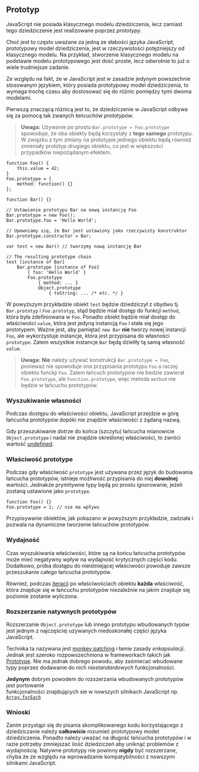 ## Prototyp

JavaScript nie posiada klasycznego modelu dziedziczenia, lecz zamiast tego 
dziedziczenie jest realizowane poprzez *prototypy*.

Choć jest to często uważane za jedną ze słabości języka JavaScript,
prototypowy model dziedziczenia, jest w rzeczywistości potężniejszy od klasycznego
modelu. Na przykład, stworzenie klasycznego modelu na podstawie modelu prototypowego 
jest dość proste, lecz odwrotnie to już o wiele trudniejsze zadanie.

Ze względu na fakt, że w JavaScript jest w zasadzie jedynym powszechnie stosowanym 
językiem, który posiada prototypowy model dziedziczenia, to wymaga trochę czasu aby
dostosować się do różnic pomiędzy tymi dwoma modelami. 

Pierwszą znaczącą różnicą jest to, że dziedziczenie w JavaScript odbywa się za pomocą
tak zwanych *łańcuchów prototypów*.

> **Uwaga:** Używanie po prostu `Bar.prototype = Foo.prototype` spowoduje, że oba obiekty 
> będą korzystały z **tego samego** prototypu. W związku z tym zmiany na prototypie jednego
> obiektu będą również zmieniały prototyp drugiego obiektu, co jest w większości przypadków 
> niepożądanym efektem.

    function Foo() {
        this.value = 42;
    }
    Foo.prototype = {
        method: function() {}
    };

    function Bar() {}

    // Ustawienie prototypu Bar na nową instancję Foo
    Bar.prototype = new Foo();
    Bar.prototype.foo = 'Hello World';

    // Upewniamy się, że Bar jest ustawiony jako rzeczywisty konstruktor
    Bar.prototype.constructor = Bar;

    var test = new Bar() // tworzymy nową instancję Bar

    // The resulting prototype chain
    test [instance of Bar]
        Bar.prototype [instance of Foo] 
            { foo: 'Hello World' }
            Foo.prototype
                { method: ... }
                Object.prototype
                    { toString: ... /* etc. */ }

W powyższym przykładzie obiekt `test` będzie dziedziczył z obydwu tj. 
`Bar.prototyp` i `Foo.prototyp`, stąd będzie miał dostęp do funkcji `method`,
która była zdefiniowana w `Foo`. Ponadto obiekt będzie miał dostęp do 
właściwości `value`, która jest jedyną instancją `Foo` i stała się jego prototypem.
Ważne jest, aby pamiętać `new Bar` **nie** tworzy nowej instancji `Foo`, 
ale wykorzystuje instancje, która jest przypisana do własności `prototype`. 
Zatem wszystkie instancje `Bar` będą dzieliły tą samą własność `value`.

> **Uwaga:** **Nie** należy używać konstrukcji `Bar.prototype = Foo`, 
> ponieważ nie spowoduje ona przypisania prototypu `Foo` a raczej obiektu 
> funckji `Foo`. Zatem łańcuch prototypów nie bedzie zawierał `Foo.prototype`,
> ale `Function.prototype`, więc metoda `method` nie będzie w łańcuchu prototypów. 

### Wyszukiwanie własności

Podczas dostępu do właściwości obiektu, JavaScript przejdzie w górę łańcucha 
prototypów dopóki nie znajdzie właściwości z żądaną nazwą.

Gdy przeszukiwanie dotrze do końca (szczytu) łańcucha mianowicie `Object.prototype` 
i nadal nie znajdzie określonej właściwości, to zwróci wartość 
[undefined](#core.undefined).    

### Właściwość prototype

Podczas gdy właściwość `prototype` jest używana przez język do budowania łańcucha 
prototypów, istnieje możliwość przypisania do niej **dowolnej** wartości. Jednakże
prymitywne typy będą po prostu ignorowanie, jeżeli zostaną ustawione jako `prototype`.

    function Foo() {}
    Foo.prototype = 1; // nie ma wpływu

Przypisywanie obiektów, jak pokazano w powyższym przykładzie, zadziała i pozwala 
na dynamiczne tworzenie łańcuchów prototypów.

### Wydajność

Czas wyszukiwania właściwości, które są na końcu łańcucha prototypów może mieć 
negatywny wpływ na wydajność krytycznych części kodu. Dodatkowo, próba dostępu 
do nieistniejącej właściwości powoduje zawsze przeszukanie całego łańcucha prototypów.

Również, podczas [iteracji](#object.forinloop) po właściwościach obiektu
**każda** właściwość, która znajduje się w łańcuchu prototypów niezależnie 
na jakim znajduje się poziomie zostanie wyliczona.

### Rozszerzanie natywnych prototypów

Rozszerzanie `Object.prototype` lub innego prototypu wbudowanych typów jest jednym z 
najczęściej używanych niedoskonałej części języka JavaScript.

Technika ta nazywana jest [monkey patching][1] i łamie zasady *enkapsulacji*.
Jednak jest szeroko rozpowszechniona w frameworkach takich jak [Prototype][2].
Nie ma jednak dobrego powodu, aby zaśmiecać wbudowane typy poprzez dodawanie do nich
*niestandardowych* funkcjonalności.

**Jedynym** dobrym powodem do rozszerzania wbudowanych prototypów jest portowanie  
funkcjonalności znajdujących sie w nowszych silnikach JavaScript np. [`Array.forEach`][3]

### Wnioski

Zanim przystąpi się do pisania skomplikowanego kodu korzystającego z dziedziczanie 
należy **całkowicie** rozumieć prototypowy model dziedziczenia. Ponadto należy uważać 
na długość łańcucha prototypów i w razie potrzeby zmniejszać ilość dziedziczeń 
aby uniknąć problemów z wydajnością. Natywne prototypy nie powinny **nigdy** być 
rozszerzane, chyba że ze względu na wprowadzanie kompatybilności z nowszymi silnikami 
JavaScript.

[1]: http://en.wikipedia.org/wiki/Monkey_patch
[2]: http://prototypejs.org/
[3]: https://developer.mozilla.org/en/JavaScript/Reference/Global_Objects/Array/forEach
